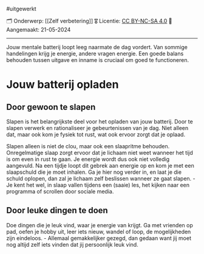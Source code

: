 #uitgewerkt 

🗂️ Onderwerp: [[Zelf verbetering]]
🎖️ Licentie: [CC BY-NC-SA 4.0](https://creativecommons.org/licenses/by-nc-sa/4.0/)
📅 Aangemaakt: 21-05-2024

---
Jouw mentale batterij loopt leeg naarmate de dag vordert. Van sommige handelingen krijg je energie, andere vragen energie. Een goede balans behouden tussen uitgave en inname is cruciaal om goed te functioneren.

# Jouw batterij opladen
## Door gewoon te slapen
Slapen is het belangrijkste deel voor het opladen van jouw batterij. Door te slapen verwerk en rationaliseer je gebeurtenissen van je dag. Niet alleen dat, maar ook kom je fysiek tot rust, wat ook ervoor zorgt dat je oplaad.

Slapen alleen is niet de clou, maar ook een slaapritme behouden. Onregelmatige slaap zorgt ervoor dat je lichaam niet weet wanneer het tijd is om even in rust te gaan. Je energie wordt dus ook niet volledig aangevuld. Na een tijdje loopt dit gebrek aan energie op en kom je met een slaapschuld die je moet inhalen. Ga je hier nog verder in, en laat je die schuld oplopen, dan zal je lichaam zelf beslissen wanneer ze gaat slapen. - Je kent het wel, in slaap vallen tijdens een (saaie) les, het kijken naar een programma of scrollen door sociale media.

## Door leuke dingen te doen
Doe dingen die je leuk vind, waar je energie van krijgt. Ga met vrienden op pad, oefen je hobby uit, leer iets nieuw, wandel of loop, de mogelijkheden zijn eindeloos. - Allemaal gemakkelijker gezegd, dan gedaan want jij moet nog altijd zelf iets vinden dat jij persoonlijk leuk vind. 



